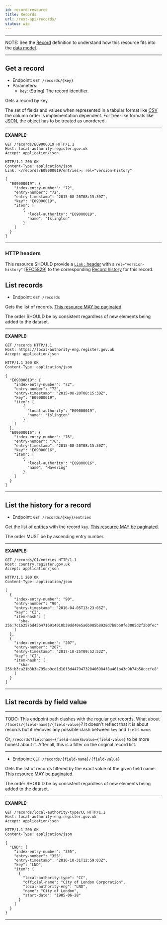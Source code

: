 ```yaml
---
id: record-resource
title: Records
url: /rest-api/records/
status: wip
---
```


***
NOTE: See the [Record](/glossary/record/) definition to understand how this
resource fits into the [data model](/data-model/).
***


## Get a record

* Endpoint: `GET /records/{key}`
* Parameters:
  * `key`: (String) The record identifier.

Gets a record by key.

The set of fields and values when represented in a tabular format like
[CSV](/rest-api#csv) the column order is implementation dependent. For
tree-like formats like [JSON](/rest-api#json), the object has to be treated as
unordered.

***
**EXAMPLE:**

```http
GET /records/E09000019 HTTP/1.1
Host: local-authority.register.gov.uk
Accept: application/json
```

```http
HTTP/1.1 200 OK
Content-Type: application/json
Link: </records/E09000019/entries>; rel="version-history"

{
  "E09000019": {
    "index-entry-number": "72",
    "entry-number": "72",
    "entry-timestamp": "2015-08-20T08:15:30Z",
    "key": "E09000019",
    "item": [
        {
          "local-authority": "E09000019",
          "name": "Islington"
        }
    ]
  }
}
```
***

### HTTP headers

This resource SHOULD provide a [`Link:` header](@rfc8288) with a
`rel="version-history"` [[RFC5829](@rfc5829)] to the corresponding [Record
history](#list-the-history-for-a-record) for this record.


## List records

* Endpoint: `GET /records`

Gets the list of records. [This resource MAY be paginated](/rest-api#collection-pagination).

The order SHOULD be by consistent regardless of new elements being added to
the dataset.

***
**EXAMPLE:**

```http
GET /records HTTP/1.1
Host: https://local-authority-eng.register.gov.uk
Accept: application/json
```

```http
HTTP/1.1 200 OK
Content-Type: application/json

{
  "E09000019": {
    "index-entry-number": "72",
    "entry-number": "72",
    "entry-timestamp": "2015-08-20T08:15:30Z",
    "key": "E09000019",
    "item": [
        {
          "local-authority": "E09000019",
          "name": "Islington"
        }
    ]
  },
  "E09000016": {
    "index-entry-number": "76",
    "entry-number": "76",
    "entry-timestamp": "2015-08-20T08:15:30Z",
    "key": "E09000016",
    "item": [
        {
          "local-authority": "E09000016",
          "name": "Havering"
        }
    ]
  }
}
```
***


## List the history for a record

* Endpoint: `GET /records/{key}/entries`

Get the list of [entries](/glossary/entry) with the record `key`. [This
resource MAY be paginated](/rest-api#collection-pagination).

The order MUST be by ascending entry number.

***
**EXAMPLE:**

```http
GET /records/CI/entries HTTP/1.1
Host: country.register.gov.uk
Accept: application/json
```

```http
HTTP/1.1 200 OK
Content-Type: application/json

[
  {
    "index-entry-number": "90",
    "entry-number": "90",
    "entry-timestamp": "2016-04-05T13:23:05Z",
    "key": "CI",
    "item-hash": [
      "sha-256:7c16257bd45b4716914010b39dd40e5a6b985b8928d7b8bb0fe3005d2f2b0fec"
    ]
  },
  {
    "index-entry-number": "207",
    "entry-number": "207",
    "entry-timestamp": "2017-10-25T09:52:52Z",
    "key": "CI",
    "item-hash": [
      "sha-256:b3ca21b3b3a795ab9cd1d10f3d447947328406984f8a461b43d9b74b58cccfe8"
    ]
  }
]
```
***


## List records by field value

***
TODO: This endpoint path clashes with the regular get records. What about
`/facets/{field-name}/{field-value}`? It doesn't reflect that it is about
records but it removes any possible clash between `key` and `field-name`.

Or, `/records?fieldname={field-name}&value={field-value}` to be more honest about it.
After all, this is a filter on the original record list.
***

* Endpoint: `GET /records/{field-name}/{field-value}`

Gets the list of records filtered by the exact value of the given field name.
[This resource MAY be paginated](/rest-api#collection-pagination).

The order SHOULD be by consistent regardless of new elements being added to
the dataset.

***
**EXAMPLE:**

```http
GET /records/local-authority-type/CC HTTP/1.1
Host: local-authority-eng.register.gov.uk
Accept: application/json
```

```http
HTTP/1.1 200 OK
Content-Type: application/json

{
  "LND": {
    "index-entry-number": "355",
    "entry-number": "355",
    "entry-timestamp": "2016-10-31T12:59:03Z",
    "key": "LND",
    "item": [
      {
        "local-authority-type": "CC",
        "official-name": "City of London Corporation",
        "local-authority-eng": "LND",
        "name": "City of London",
        "start-date": "1905-06-28"
      }
    ]
  }
}
```
***

